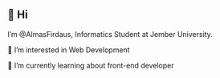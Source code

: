 <h2> 👋 Hi </h2>

I’m @AlmasFirdaus, Informatics Student at Jember University.

👀 I’m interested in Web Development

🌱 I’m currently learning about front-end developer


<!---
AlmasFirdaus/AlmasFirdaus is a ✨ special ✨ repository because its `README.md` (this file) appears on your GitHub profile.
You can click the Preview link to take a look at your changes.
--->
